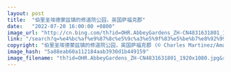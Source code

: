 ```yaml
---
layout: post
title:  "伯里圣埃德蒙兹镇的修道院公园，英国萨福克郡"
date:   "2022-07-20 16:00:00 +0800"
image_url: "http://cn.bing.com/th?id=OHR.AbbeyGardens_ZH-CN4831631801_1920x1080.jpg&rf=LaDigue_1920x1080.jpg&pid=hp"
link: "/search?q=%e4%bc%af%e9%87%8c%e5%9c%a3%e5%9f%83%e5%be%b7%e8%92%99%e5%85%b9%e4%bf%ae%e9%81%93%e9%99%a2&form=hpcapt&mkt=zh-cn"
copyright: "伯里圣埃德蒙兹镇的修道院公园，英国萨福克郡 (© Charles Martinez/Amazing Aerial Agency)"
image_hash: "5a88eab60a112184aab3930d1b449159"
image_filename: "th?id=OHR.AbbeyGardens_ZH-CN4831631801_1920x1080.jpg&rf=LaDigue_1920x1080.jpg&pid=hp"
---
```

